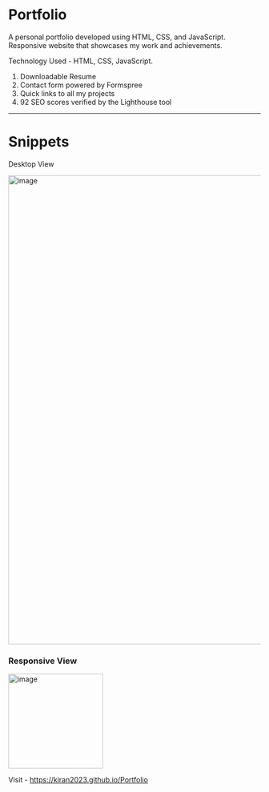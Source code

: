 # Portfolio
A personal portfolio developed using HTML, CSS, and JavaScript. Responsive website that showcases my work and achievements.

Technology Used - HTML, CSS, JavaScript.

1. Downloadable Resume
2. Contact form powered by Formspree
3. Quick links to all my projects
4. 92 SEO scores verified by the Lighthouse tool
---
# Snippets
Desktop View

<img width="937" alt="image" src="https://github.com/kiran2023/Portfolio/assets/88279441/8af7b01c-6ea0-4c6e-81d5-397e4abc7fea">

<h3> Responsive View </h3>

<img width="189" alt="image" src="https://github.com/kiran2023/Portfolio/assets/88279441/f806616f-f705-43d7-8feb-671017c36425">

Visit - https://kiran2023.github.io/Portfolio
